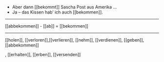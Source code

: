 - Aber dann [[bekommt]] Sascha Post aus Amerika ...
- Ja – das Kissen hab’ ich auch [[bekommen]].  

---
[[abbekommen]] - [[ab]] = [[bekommen]]

---
 [[holen]], [[verloren]],[[verlieren]], [[nehm]], [[verdienen]], [[geben]], [[abbekommen]]

, [[erhalten]], [[erben]], [[versenden]]